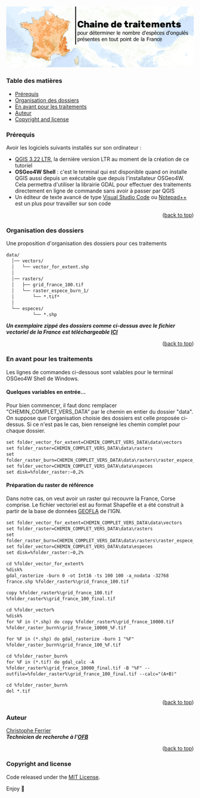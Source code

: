 <p align="center">
  <a href="https://professionnels.ofb.fr/fr/reseau-ongules-sauvages">
    <img src="https://github.com/christofoto/ongules/raw/main/images/header.png" alt="Logo">
  </a>

  <!-- <h3 align="center">Logo</h3> -->

  <!-- <h1 style="text-align:center">
    Chaine de traitements </h1>
  <h3 style="text-align:center">
  pour déterminer le nombre d'espèces d'ongulés<br> 
  présentes en tout point de la France métropolitaine
  <br>
    </h3> -->
</p>

<a name="readme-top"></a>

### Table des matières

- [Prérequis](#prérequis)
- [Organisation des dossiers](#organisation-des-dossiers)
- [En avant pour les traitements](#en-avant-pour-les-traitements)
- [Auteur](#auteur)
- [Copyright and license](#copyright-and-license)

### Prérequis

Avoir les logiciels suivants installés sur son ordinateur :

- [QGIS 3.22 LTR](https://www.qgis.org/fr/site/forusers/download.html), la dernière version LTR au moment de la création de ce tutoriel
- <b>OSGeo4W Shell</b> : c'est le terminal qui est disponible quand on installe QGIS aussi depuis un exécutable que depuis l'installateur OSGeo4W. Cela permettra d'utiliser la librairie GDAL pour effectuer des traitements directement en ligne de commande sans avoir à passer par QGIS
- Un éditeur de texte avancé de type [Visual Studio Code](https://code.visualstudio.com/) ou [Notepad++](https://notepad-plus-plus.org/) est un plus pour travailler sur son code

<p align="right">(<a href="#readme-top">back to top</a>)</p>

### Organisation des dossiers

Une proposition d'organisation des dossiers pour ces traitements

```text
data/
  │── vectors/
  │   └── vector_for_extent.shp
  │
  │── rasters/
  │   ├── grid_france_100.tif
  │   └── raster_espece_burn_1/
  │       └── *.tif*
  │
  └── especes/
          └── *.shp
```

**_Un exemplaire zippé des dossiers comme ci-dessus avec le fichier vectoriel de la France est téléchargeable [ICI](https://github.com/christofoto/ongules/raw/main/ressources/data.zip)_**

<p align="right">(<a href="#readme-top">back to top</a>)</p>

### En avant pour les traitements

Les lignes de commandes ci-dessous sont valables pour le terminal OSGeo4W Shell de Windows.

#### Quelques variables en entrée...

Pour bien commencer, il faut donc remplacer "CHEMIN_COMPLET_VERS_DATA" par le chemin en entier du dossier "data".<br>
On suppose que l'organisation choisie des dossiers est celle proposée ci-dessus. Si ce n'est pas le cas, bien renseigné les chemin complet pour chaque dossier.

```code
set folder_vector_for_extent=CHEMIN_COMPLET_VERS_DATA\data\vectors
set folder_raster=CHEMIN_COMPLET_VERS_DATA\data\rasters
set folder_raster_burn=CHEMIN_COMPLET_VERS_DATA\data\rasters\raster_espece_burn_1
set folder_vector=CHEMIN_COMPLET_VERS_DATA\data\especes
set disk=%folder_raster:~0,2%
```

#### Préparation du raster de référence

Dans notre cas, on veut avoir un raster qui recouvre la France, Corse comprise.
Le fichier vectoriel est au format Shapefile et a été construit à partir de la base de données [GEOFLA](https://geoservices.ign.fr/geofla) de l'IGN.

```code
set folder_vector_for_extent=CHEMIN_COMPLET_VERS_DATA\data\vectors
set folder_raster=CHEMIN_COMPLET_VERS_DATA\data\rasters
set folder_raster_burn=CHEMIN_COMPLET_VERS_DATA\data\rasters\raster_espece_burn_1
set folder_vector=CHEMIN_COMPLET_VERS_DATA\data\especes
set disk=%folder_raster:~0,2%
```

```code
cd %folder_vector_for_extent%
%disk%
gdal_rasterize -burn 0 -ot Int16 -ts 100 100 -a_nodata -32768 france.shp %folder_raster%\grid_france_100.tif
```

```code
copy %folder_raster%\grid_france_100.tif %folder_raster%\grid_france_100_final.tif
```

```code
cd %folder_vector%
%disk%
for %F in (*.shp) do copy %folder_raster%\grid_france_10000.tif %folder_raster_burn%\grid_france_10000_%F.tif
```

```code
for %F in (*.shp) do gdal_rasterize -burn 1 "%F" %folder_raster_burn%\grid_france_100_%F.tif
```

```code
cd %folder_raster_burn%
for %F in (*.tif) do gdal_calc -A  %folder_raster%\grid_france_10000_final.tif -B "%F" --outfile=%folder_raster%\grid_france_100_final.tif --calc="(A+B)"
```

```code
cd %folder_raster_burn%
del *.tif
```

<p align="right">(<a href="#readme-top">back to top</a>)</p>

### Auteur

[Christophe Ferrier](https://github.com/christofoto)<br>
**_Technicien de recherche à l'[OFB](https://www.ofb.gouv.fr/)_**

<p align="right">(<a href="#readme-top">back to top</a>)</p>

<!-- ### Remerciements

Some Text -->

<!-- <p align="right">(<a href="#readme-top">back to top</a>)</p>
 -->

### Copyright and license

Code released under the [MIT License](https://reponame/blob/master/LICENSE).

Enjoy :metal:
